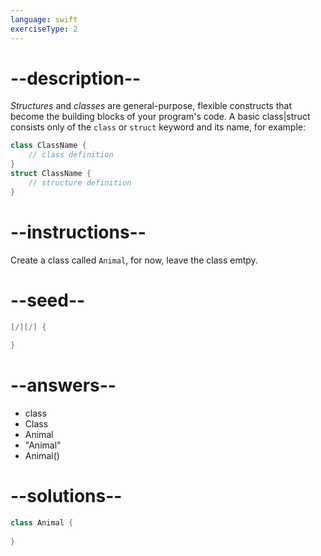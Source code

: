 ```yaml
---
language: swift
exerciseType: 2
---
```


# --description--

_Structures_ and _classes_ are general-purpose, flexible constructs that become the building blocks of your program's code.
A basic class|struct consists only of the `class` or `struct` keyword and its name, for example:
```swift
class ClassName {
    // class definition
}
struct ClassName {
    // structure definition
}
```

# --instructions--

Create a class called `Animal`, for now, leave the class emtpy.

# --seed--

```swift
[/][/] {
    
}
```

# --answers--

- class 
- Class 
- Animal
- "Animal"
- Animal()

# --solutions--

```swift
class Animal {
    
}
```
